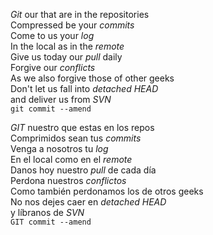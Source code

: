 <p><em>Git</em> our that are in the repositories<br /> 
Compressed be your <em>commits</em><br /> 
Come to us your <em>log</em><br /> 
In the local as in the <em>remote</em><br /> 
Give us today our <em>pull</em> daily<br /> 
Forgive our <em>conflicts</em><br /> 
As we also forgive those of other geeks<br /> 
Don't let us fall into <em>detached HEAD</em><br /> 
and deliver us from <em>SVN</em><br /> 
<code>git commit --amend</code></p

<p><em>GIT</em> nuestro que estas en los repos<br /> 
Comprimidos sean tus <em>commits</em><br /> 
Venga a nosotros tu <em>log</em><br /> 
En el local como en el <em>remote</em><br /> 
Danos hoy nuestro <em>pull</em> de cada día<br /> 
Perdona nuestros <em>conflictos</em><br /> 
Como también perdonamos los de otros geeks<br /> 
No nos dejes caer en <em>detached HEAD</em><br /> 
y líbranos de <em>SVN</em><br /> 
<code>GIT commit --amend</code></p

